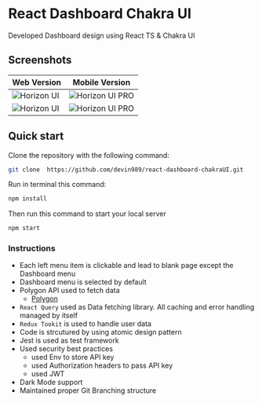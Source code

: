 # React Dashboard Chakra UI

Developed Dashboard design using React TS & Chakra UI

## Screenshots


| Web Version                                                                                                       | Mobile Version                                                                                                               |
| ------------------------------------------------------------------------------------------------------------------ | ------------------------------------------------------------------------------------------------------------------------- |
| ![Horizon UI](https://user-images.githubusercontent.com/54368055/230828992-6d6e9ec6-b890-46d5-9230-02cdfc75670b.png) | ![Horizon UI PRO](https://user-images.githubusercontent.com/54368055/230761825-cdfcc120-92be-4ede-8d26-c362f5bfae89.png) |
| ![Horizon UI](https://user-images.githubusercontent.com/54368055/230761894-2412d831-8d0a-4ed6-ac8f-eae5b74e77fd.png) | ![Horizon UI PRO](https://user-images.githubusercontent.com/54368055/230761920-ab71ceb8-37f8-4a03-aecd-9adce9693482.png) |


## Quick start

Clone the repository with the following command:

```bash
git clone  https://github.com/devin989/react-dashboard-chakraUI.git
```

Run in terminal this command:

```bash
npm install
```

Then run this command to start your local server

```bash
npm start
```

### Instructions

- Each left menu item is clickable and lead to blank page except the Dashboard
  menu
- Dashboard menu is selected by default
- Polygon API used to fetch data
  - [Polygon](https://polygon.io/docs/stocks/getting-started)
- `React Query` used as Data fetching library. All caching and error handling managed by itself
- `Redux Tookit` is used to handle user data
- Code is strcutured by using atomic design pattern
- Jest is used as test framework
- Used security best practices
  - used Env to store API key
  - used Authorization headers to pass API key
  - used JWT
- Dark Mode support
- Maintained proper Git Branching structure
